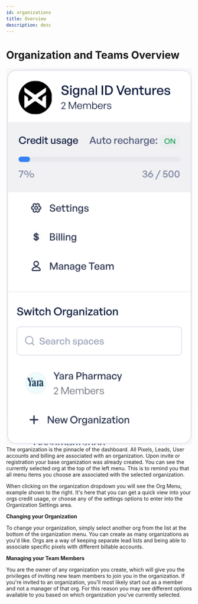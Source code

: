 ```yaml
---
id: organizations
title: Overview
description: desc
---
```


# Organization and Teams Overview

![](../../static/img/heropixel/organization-menu.png)
The organization is the pinnacle of the dashboard. All Pixels, Leads, User accounts and billing are associated with an organization. Upon invite or registration your base organization was already created. You can see the currently selected org at the top of the left menu. This is to remind you that all menu items you choose are associated with the selected organization.

When clicking on the organization dropdown you will see the Org Menu, example shown to the right. It's here that you can get a quick view into your orgs credit usage, or choose any of the settings options to enter into the Organization Settings area.

**Changing your Organization**

To change your organization, simply select another org from the list at the bottom of the organization menu. You can create as many organizations as you'd like. Orgs are a way of keeping separate lead lists and being able to associate specific pixels with different billable accounts.

**Managing your Team Members**

You are the owner of any organization you create, which will give you the privileges of inviting new team members to join you in the organization. If you're invited to an organization, you'll most likely start out as a member and not a manager of that org. For this reason you may see different options available to you based on which organization you've currently selected.
